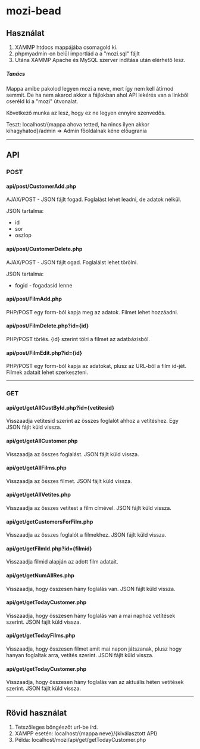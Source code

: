 # mozi-bead

## Használat

1. XAMMP htdocs mappájába csomagold ki.
2. phpmyadmin-on belül importlád a a "mozi.sql" fájlt
3. Utána XAMMP Apache és MySQL szerver indítása után elérhető lesz.

##### Tanács
Mappa amibe pakolod legyen mozi a neve, mert így nem kell átírnod semmit. De ha nem akarod akkor a fájlokban ahol API lekérés van a linkből cseréld ki a "mozi" útvonalat.

Következő munka az lesz, hogy ez ne legyen ennyire szenvedős.

Teszt: localhost/{mappa ahova tetted, ha nincs ilyen akkor kihagyhatod}/admin => Admin főoldalnak kéne előugrania

---

## API

### POST

#### api/post/CustomerAdd.php
AJAX/POST - JSON fájlt fogad. Foglalást lehet leadni, de adatok nélkül.

JSON tartalma:
* id
* sor
* oszlop

#### api/post/CustomerDelete.php
AJAX/POST - JSON fájlt ogad. Foglalálst lehet törölni.

JSON tartalma:
* fogid - fogadasid lenne

#### api/post/FilmAdd.php
PHP/POST egy form-ból kapja meg az adatok. Filmet lehet hozzáadni.

#### api/post/FilmDelete.php?id={id}
PHP/POST törlés. {id} szerint tölri a filmet az adatbázisból.

#### api/post/FilmEdit.php?id={id}
PHP/POST egy form-ból kapja az adatokat, plusz az URL-ből a film id-jét. Filmek adatait lehet szerkeszteni.

---

### GET

#### api/get/getAllCustById.php?id={vetitesid}
Visszaadja vetitesid szerint az összes foglalót ahhoz a vetítéshez. Egy JSON fájlt küld vissza.

#### api/get/getAllCustomer.php
Visszaadja az összes foglalást. JSON fájlt küld vissza.

#### api/get/getAllFilms.php
Visszaadja az összes filmet. JSON fájlt küld vissza.

#### api/get/getAllVetites.php
Visszaadja az összes vetitest a film címével. JSON fájlt küld vissza.

#### api/get/getCustomersForFilm.php
Visszaadja az összes foglalót a filmekhez. JSON fájlt küld vissza.

#### api/get/getFilmId.php?id={filmid}
Visszaadja filmid alapján az adott film adatait.

#### api/get/getNumAllRes.php
Visszaadja, hogy összesen hány foglalás van. JSON fájlt küld vissza.

#### api/get/getTodayCustomer.php
Visszaadja, hogy összesen hány foglalás van a mai naphoz vetítések szerint. JSON fájlt küld vissza.

#### api/get/getTodayFilms.php
Visszaadja, hogy összesen filmet amit mai napon játszanak, plusz hogy hanyan foglaltak arra, vetítés szerint. JSON fájlt küld vissza.

#### api/get/getTodayCustomer.php
Visszaadja, hogy összesen hány foglalás van az aktuális héten vetítések szerint. JSON fájlt küld vissza.

---

## Rövid használat

1. Tetszőleges böngészőt url-be írd.
2. XAMPP esetén: localhost/{mappa neve}/{kiválasztott API}
3. Példa: localhost/mozi/api/get/getTodayCustomer.php
